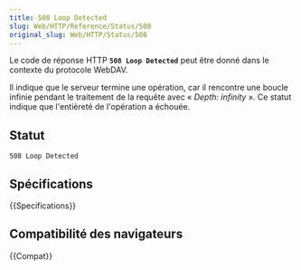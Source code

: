 ```yaml
---
title: 508 Loop Detected
slug: Web/HTTP/Reference/Status/508
original_slug: Web/HTTP/Status/508
---
```


Le code de réponse HTTP **`508 Loop Detected`** peut être donné dans le contexte du protocole WebDAV.

Il indique que le serveur termine une opération, car il rencontre une boucle infinie pendant le traitement de la requête avec «&nbsp;<i lang="en">Depth: infinity</i>&nbsp;». Ce statut indique que l'entièreté de l'opération a échouée.

## Statut

```
508 Loop Detected
```

## Spécifications

{{Specifications}}

## Compatibilité des navigateurs

{{Compat}}
